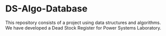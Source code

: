 # DS-Algo-Database
This repository consists of a project using data structures and algorithms. We have developed a Dead Stock Register for Power Systems Laboratory.
